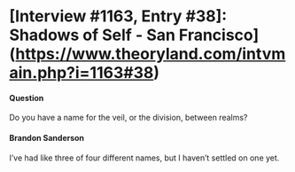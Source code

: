 # [Interview #1163, Entry #38]: Shadows of Self - San Francisco](https://www.theoryland.com/intvmain.php?i=1163#38)

#### Question

Do you have a name for the veil, or the division, between realms?

#### Brandon Sanderson

I’ve had like three of four different names, but I haven’t settled on one yet.

